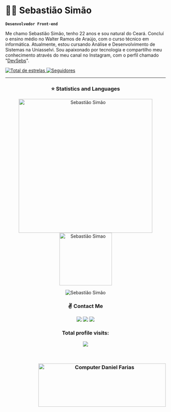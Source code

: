 # 👨‍💻 Sebastião Simão

**`Desenvolvedor Front-end`**

Me chamo Sebastião Simão, tenho 22 anos e sou natural do Ceará. Concluí o ensino médio no Walter Ramos de Araújo, com o curso técnico em informática. Atualmente, estou cursando Análise e Desenvolvimento de Sistemas na Uniasselvi. Sou apaixonado por tecnologia e compartilho meu conhecimento através do meu canal no  Instagram, com o perfil chamado "[DevSebs](https://www.instagram.com/sebastian.d.e.v/)".

<p align="left">
        <a href="https://github.com/Sebsso?tab=repositories">
        <img 
            alt="Total de estrelas" 
            title="Total de estrelas GitHub" 
            src="https://custom-icon-badges.demolab.com/github/stars/Sebsso?color=55960c&style=for-the-badge&labelColor=488207&logo=star&label=estrelas"
        />
    </a>
    <a href="https://github.com/Sebsso?tab=followers">
        <img 
            alt="Seguidores" 
            title="Me siga no GitHub" 
            src="https://custom-icon-badges.demolab.com/github/followers/Sebsso?color=236ad3&labelColor=1155ba&style=for-the-badge&logo=github&label=Seguidores&logoColor=white"
        />
    </a>
</p>

---

 <h3 align="center">⭐  Statistics and Languages</h3>

 <p align="center"> 
    <img src="https://github-readme-stats.vercel.app/api?username=Sebsso&count_private=true&show_icons=true&theme=dracula" alt="Sebastião Simão" width="420"/> 
    <img src="https://github-readme-stats.vercel.app/api/top-langs/?username=Sebsso&&langs_count=8&layout=compact&theme=dracula" alt="Sebastião Simao" height="165" />
</p>
<p align="center">
 <img src="https://github-profile-trophy.vercel.app/?username=Sebsso&theme=dracula&row=1" alt="Sebastião Simão" />
</p>

<h3 align="center">✌️ Contact Me</h3>

<p align="center">
  <a href="https://www.linkedin.com/in/SebastiaoDev/"><img src="https://img.shields.io/badge/-sebastião-0077B5?style=for-the-badge&logo=Linkedin&logoColor=white"/></a>
  <a href="mailto:simaosebastian15@gmail.com"><img src="https://img.shields.io/badge/-sebastiaosimaoliveira@gmail.com-D14836?style=for-the-badge&logo=Gmail&logoColor=white"/></a>
  <a href="https://www.instagram.com/sebs722/"><img src="https://img.shields.io/badge/-@sebs722-E4405F?style=for-the-badge&logo=Instagram&logoColor=white"/></a>
   
<h3><p align="center">Total profile visits:</p>
<p align="center">
    <img alingn="center" src="https://profile-counter.glitch.me/Sebs8774/count.svg"/>
</p> 
</p><br>



<p align="center">
    <img src="Thank_yo.png" min-width="500px" max-width="500px" height="136" width="400" align="right" alt="Computer Daniel Farias">
</p><br>
